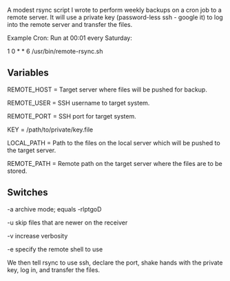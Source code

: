 A modest rsync script I wrote to perform weekly backups on a cron job to a remote server. It will use a private key (password-less ssh - google it) to log into the remote server and transfer the files.

Example Cron:
Run at 00:01 every Saturday:

1 0 * * 6 /usr/bin/remote-rsync.sh

Variables
---------

REMOTE_HOST = Target server where files will be pushed for backup.

REMOTE_USER = SSH username to target system.

REMOTE_PORT = SSH port for target system.

KEY = /path/to/private/key.file

LOCAL_PATH = Path to the files on the local server which will be pushed to the target server.

REMOTE_PATH = Remote path on the target server where the files are to be stored.

Switches
--------

-a archive mode; equals -rlptgoD

-u skip files that are newer on the receiver

-v increase verbosity

-e specify the remote shell to use

We then tell rsync to use ssh, declare the port, shake hands with the private key, log in, and transfer the files.
